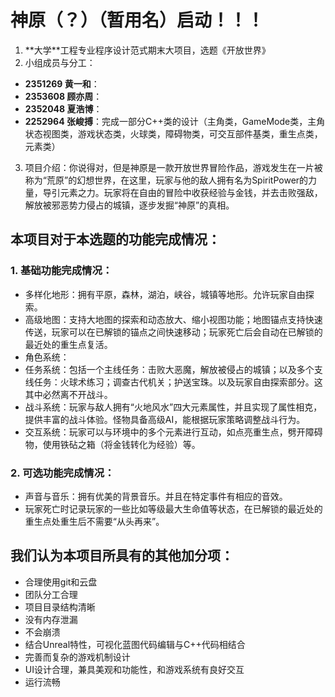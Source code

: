 ﻿# 神原（？）（暂用名）启动！！！


1.  \*\*大学\*\*工程专业程序设计范式期末大项目，选题《开放世界》
2.  小组成员与分工：
   * **2351269 黄一和**：
   * **2353608 顾亦周**：
   * **2352048 夏浩博**：
   * **2252964 张峻搏**：完成一部分C++类的设计（主角类，GameMode类，主角状态视图类，游戏状态类，火球类，障碍物类，可交互部件基类，重生点类，元素类）

3. 项目介绍：你说得对，但是神原是一款开放世界冒险作品，游戏发生在一片被称为“荒原”的幻想世界，在这里，玩家与他的敌人拥有名为SpiritPower的力量，导引元素之力。玩家将在自由的冒险中收获经验与金钱，并去击败强敌，解放被邪恶势力侵占的城镇，逐步发掘“神原”的真相。


## 本项目对于本选题的功能完成情况：

### 1. 基础功能完成情况：

* 多样化地形：拥有平原，森林，湖泊，峡谷，城镇等地形。允许玩家自由探索。
* 高级地图：⽀持⼤地图的探索和动态放⼤、缩⼩视图功能；地图锚点⽀持快速传送，玩家可以在已解锁的锚点之间快速移动；玩家死亡后会自动在已解锁的最近处的重生点复活。
* ⻆⾊系统：
* 任务系统：包括一个主线任务：击败大恶魔，解放被侵占的城镇；以及多个支线任务：火球术练习；调查古代机关；护送宝珠。以及玩家自由探索部分。这其中必然离不开战斗。
* 战斗系统：玩家与敌人拥有“火地风水”四大元素属性，并且实现了属性相克，提供丰富的战⽃体验。怪物具备⾼级AI，能根据玩家策略调整战⽃⾏为。
* 交互系统：玩家可以与环境中的多个元素进⾏互动，如点亮重生点，劈开障碍物，使用铁砧之箱（将金钱转化为经验）等。

### 2. 可选功能完成情况：

* 声⾳与⾳乐：拥有优美的背景音乐。并且在特定事件有相应的⾳效。
* 玩家死亡时记录玩家的一些比如等级最大生命值等状态，在已解锁的最近处的重生点处重生后不需要“从头再来”。

## 我们认为本项目所具有的其他加分项：

* 合理使用git和云盘
* 团队分工合理
* 项目目录结构清晰
* 没有内存泄漏
* 不会崩溃
* 结合Unreal特性，可视化蓝图代码编辑与C++代码相结合
* 完善而复杂的游戏机制设计
* UI设计合理，兼具美观和功能性，和游戏系统有良好交互
* 运行流畅

